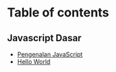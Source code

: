 # Table of contents

## Javascript Dasar

* [Pengenalan JavaScript](README.md)
* [Hello World](javascript-dasar/hello-world.md)
